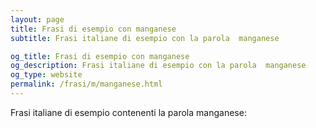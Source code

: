 ```yaml
---
layout: page
title: Frasi di esempio con manganese 
subtitle: Frasi italiane di esempio con la parola  manganese

og_title: Frasi di esempio con manganese 
og_description: Frasi italiane di esempio con la parola  manganese
og_type: website
permalink: /frasi/m/manganese.html
---
```


Frasi italiane di esempio contenenti la parola manganese:


